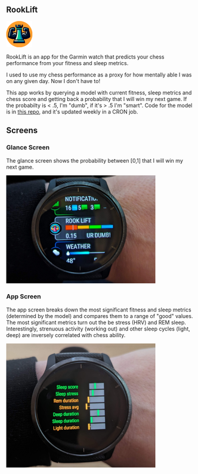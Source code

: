 ## RookLift
![RookLift Logo](/resources/drawables/orange.png)

RookLift is an app for the Garmin watch that predicts your chess performance from your fitness and sleep metrics.

I used to use my chess performance as a proxy for how mentally able I was on any given day. Now I don't have to!

This app works by querying a model with current fitness, sleep metrics and chess score and getting back a probability that I will win my next game. If the probabilty is < .5, I'm "dumb", if it's > .5 I'm "smart". Code for the model is in [this repo](https://github.com/dmvaldman/Rooklift), and it's updated weekly in a CRON job.

## Screens

### Glance Screen
The glance screen shows the probability between [0,1] that I will win my next game.

<img alt="Glance Screen" src="./resources/drawables/watch2.jpg" width="400px">

### App Screen
The app screen breaks down the most significant fitness and sleep metrics (determined by the model) and compares them to a range of "good" values. The most significant metrics turn out the be stress (HRV) and REM sleep. Interestingly, strenuous activity (working out) and other sleep cycles (light, deep) are inversely correlated with chess ability.

<img alt="App Screen" src="./resources/drawables/watch1.jpg" width="400px">